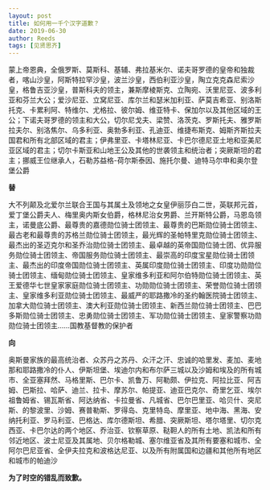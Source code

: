 ```yaml
---
layout: post
title: 如何用一千个汉字道歉？
date: 2019-06-30
author: Reeds
tags: [见贤思齐]
---
```


<!--- more --->

蒙上帝恩典，全俄罗斯、莫斯科、基辅、弗拉基米尔、诺夫哥罗德的皇帝和独裁者，喀山沙皇，阿斯特拉罕沙皇，波兰沙皇，西伯利亚沙皇，陶立克克森尼索沙皇，格鲁吉亚沙皇，普斯科夫的领主，兼斯摩棱斯克、立陶宛、沃里尼亚、波多利亚和芬兰大公；爱沙尼亚、立窝尼亚、库尔兰和瑟米加利亚、萨莫吉希亚、别洛斯托克、卡累利阿、特维尔、尤格拉、彼尔姆、维亚特卡、保加尔以及其他区域的王公；下诺夫哥罗德的领主和大公，切尔尼戈夫、梁赞、洛茨克、罗斯托夫、雅罗斯拉夫尔、别洛焦尔、乌多利亚、奥勃多利亚、孔迪亚、维捷布斯克、姆斯齐斯拉夫国君和所有北部区域的君主；伊弗里亚、卡塔林尼亚、卡巴尔德尼亚土地和亚美尼亚区域的君主；切尔卡斯亚和山地王公及其他的世袭领主和统治者；突厥斯坦的君主；挪威王位继承人，石勒苏益格-荷尔斯泰因、施托尔曼、迪特马尔申和奥尔登堡公爵

**替**

大不列颠及北爱尔兰联合王国与其属土及领地之女皇伊丽莎白二世，英联邦元首，爱丁堡公爵夫人、梅里奥内斯女伯爵，格林尼治女男爵、兰开斯特公爵，马恩岛领主，诺曼底公爵、最尊贵的嘉德勋位骑士团领主、最尊贵的巴斯勋位骑士团领主、最古老和最尊贵的苏格兰勋位骑士团领主，最光辉的圣帕特里克勋位骑士团领主、最杰出的圣迈克尔和圣乔治勋位骑士团领主、最卓越的英帝国勋位骑士团、优异服务勋位骑士团领主、帝国服务勋位骑士团领主、最崇高的印度宝星勋位骑士团领主、最杰出的印度帝国勋位骑士团领主、英属印度勋位骑士团领主、印度功勋勋位骑士团领主、缅甸勋位骑士团领主、皇家维多利亚和阿尔伯特勋位骑士团领主、英王爱德华七世皇家家庭勋位骑士团领主、功勋勋位骑士团领主、荣誉勋位骑士团领主、皇家维多利亚勋位骑士团领主、最威严的耶路撒冷的圣约翰医院骑士团领主、加拿大勋位骑士团领主、澳大利亚勋位骑士团领主、新西兰勋位骑士团领主、巴巴多斯勋位骑士团领主、忠勇勋位骑士团领主、军功勋位骑士团领主、皇家警察功勋勋位骑士团领主……国教基督教的保护者

**向**

奥斯曼家族的最高统治者、众苏丹之苏丹、众汗之汗、忠诚的哈里发、麦加、麦地那和耶路撒冷的仆人、伊斯坦堡、埃迪尔内和布尔萨三城以及沙姆和埃及的所有城市、全亚塞拜然、马格里斯、巴尔卡、凯鲁万、阿勒颇、伊拉克、阿拉比亚、阿吉姆、巴斯拉、哈萨、迪兰、拉卡、摩苏尔、帕提亚、迪亚巴克尔、奇里乞亚、埃尔祖鲁姆省、锡瓦斯省、阿达纳省、卡拉曼省、凡城省、巴尔巴里亚、哈贝什、突尼斯、的黎波里、沙姆、赛普勒斯、罗得岛、克里特岛、摩里亚、地中海、黑海、安纳托利亚、罗马利亚、巴格达、库尔德斯坦、希腊、突厥斯坦、塔尔塔里、切尔克西亚、卡巴尔达的两个地区、乔治亚、钦察草原、鞑靼人的所有土地、凯法和所有邻近地区、波士尼亚及其属地、贝尔格勒城、塞尔维亚省及其所有要塞和城市、全阿尔巴尼亚省、全伊夫拉克和波格达尼亚、以及所有附属国和边疆和其他所有地区和城市的帕迪沙

**为了时空的错乱而致歉。**